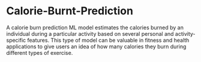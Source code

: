 # Calorie-Burnt-Prediction
A calorie burn prediction ML model estimates the calories burned by an individual during a particular activity based on several personal and activity-specific features. This type of model can be valuable in fitness and health applications to give users an idea of how many calories they burn during different types of exercise.
